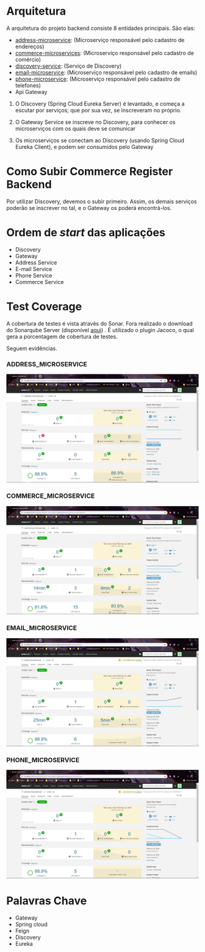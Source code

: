 # Arquitetura
A arquitetura do projeto backend consiste 8 entidades principais. São elas:
* [address-microservice](https://github.com/filypsdias/commerce-register-backend/tree/master/address-microservice): (Microserviço responsável pelo cadastro de endereços)
* [commerce-microservices](https://github.com/filypsdias/commerce-register-backend/tree/master/commerce-microservice): (Microserviço responsável pelo cadastro de comércio) 
* [discovery-service](https://github.com/filypsdias/commerce-register-backend/tree/master/discovery-service): (Serviço de Discovery)
* [email-microservice](https://github.com/filypsdias/commerce-register-backend/tree/master/email-microservice): (Microserviço responsável pelo cadastro de emails)
* [phone-microservice](https://github.com/filypsdias/commerce-register-backend/tree/master/phone-microservice): (Microserviço responsável pelo cadastro de telefones)
* Api Gateway


1. O Discovery (Spring Cloud Eureka Server) é levantado, e começa a escutar por serviços; que por sua vez, se inscreveram no próprio. 

2.  O Gateway Service se inscreve no Discovery, para conhecer os microserviços com os quais deve se comunicar 

3. Os microserviços se conectam ao Discovery (usando Spring Cloud Eureka Client), e podem ser consumidos pelo Gateway


# Como Subir Commerce Register Backend
Por utilizar Discovery, devemos o subir primeiro. Assim, os demais serviços poderão se inscrever no tal, e o Gateway os poderá encontrá-los. 

# Ordem de _start_ das aplicações 
* Discovery
* Gateway
* Address Service
* E-mail Service
* Phone Service
* Commerce Service 

# Test Coverage
A cobertura de testes é vista através do Sonar. Fora realizado o download do Sonarqube Server (disponível [aqui]()) . É utilizado o plugin Jacoco, o qual gera a porcentagem de cobertura de testes. 

Seguem evidências. 

### ADDRESS_MICROSERVICE
 ![Address Microservice Sonarqube](./readme_images/address-microservice-sonarqube.PNG)


### COMMERCE_MICROSERVICE
 ![Commerce Microservice Sonarqube](./readme_images/commerce-microservice-sonarqube.PNG)


### EMAIL_MICROSERVICE
 ![Email Microservice Sonarqube](./readme_images/email-microservice-sonarqube.PNG)

 ### PHONE_MICROSERVICE
 ![Phone Microservice Sonarqube](./readme_images/phone-microservice-sonarqube.PNG)

# Palavras Chave
- Gateway
- Spring cloud
- Feign
- Discovery 
- Eureka
